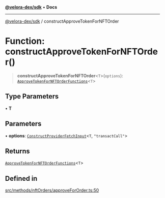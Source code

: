 [**@velora-dex/sdk**](../README.md) • **Docs**

***

[@velora-dex/sdk](../globals.md) / constructApproveTokenForNFTOrder

# Function: constructApproveTokenForNFTOrder()

> **constructApproveTokenForNFTOrder**\<`T`\>(`options`): [`ApproveTokenForNFTOrderFunctions`](../type-aliases/ApproveTokenForNFTOrderFunctions.md)\<`T`\>

## Type Parameters

• **T**

## Parameters

• **options**: [`ConstructProviderFetchInput`](../interfaces/ConstructProviderFetchInput.md)\<`T`, `"transactCall"`\>

## Returns

[`ApproveTokenForNFTOrderFunctions`](../type-aliases/ApproveTokenForNFTOrderFunctions.md)\<`T`\>

## Defined in

[src/methods/nftOrders/approveForOrder.ts:50](https://github.com/VeloraDEX/sdk/blob/master/src/methods/nftOrders/approveForOrder.ts#L50)
